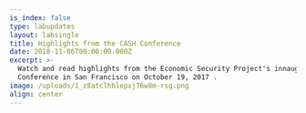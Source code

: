 ```yaml
---
is_index: false
type: labupdates
layout: labsingle
title: Highlights from the CASH Conference
date: 2018-11-06T00:00:00.000Z
excerpt: >-
  Watch and read highlights from the Economic Security Project's innaugural CASH
  Conference in San Francisco on October 19, 2017 .
image: /uploads/1_z8atclhhlepxj76w8m-rsg.png
align: center
---
```


